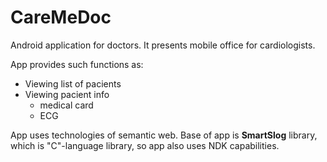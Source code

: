 # CareMeDoc
Android application for doctors. It presents mobile office for cardiologists.

App provides such functions as:
* Viewing list of pacients
* Viewing pacient info
  * medical card
  * ECG

App uses technologies of semantic web. Base of app is __SmartSlog__ library, which is "C"-language library, so app also uses NDK capabilities.

